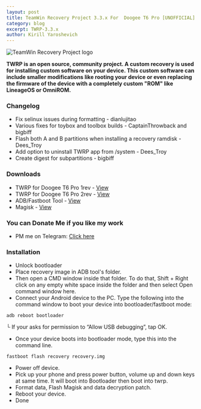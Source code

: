 ```yaml
---
layout: post
title: TeamWin Recovery Project 3.3.x For  Doogee T6 Pro [UNOFFICIAL]
category: blog
excerpt: TWRP-3.3.x
author: Kirill Yaroshevich
---
```


![TeamWin Recovery Project logo](http://Hadenix.github.io/images/twrp.jpg)

**TWRP is an open source, community project. A custom recovery is used for installing custom software on your device.
 This custom software can include smaller modifications like rooting your device or even replacing
 the firmware of the device with a completely custom "ROM" like LineageOS or OmniROM.**

### Changelog
* Fix selinux issues during formatting - dianlujitao
* Various fixes for toybox and toolbox builds - CaptainThrowback and bigbiff
* Flash both A and B partitions when installing a recovery ramdisk - Dees_Troy
* Add option to uninstall TWRP app from /system - Dees_Troy
* Create digest for subpartitions - bigbiff

### Downloads
* TWRP for  Doogee T6 Pro 1rev - [View](https://androidfilehost.com/?fid=6006931924117919099)
* TWRP for  Doogee T6 Pro 2rev - [View](https://androidfilehost.com/?fid=6006931924117919106)
* ADB/Fastboot Tool - [View](https://dl.google.com/android/repository/platform-tools-latest-windows.zip)
* Magisk - [View](https://github.com/topjohnwu/Magisk/releases)

### You can Donate Me if you like my work
* PM me on Telegram: [Click here](https://web.telegram.org/#/im?p=@Hadenix)

### Installation
* Unlock bootloader
* Place recovery image in ADB tool's folder.
* Then open a CMD window inside that folder. To do that, Shift + Right click on any empty white space inside the folder and then select Open command window here.
* Connect your Android device to the PC. Type the following into the command window to boot your device into bootloader/fastboot mode:
```
adb reboot bootloader
```
└ If your asks for permission to “Allow USB debugging”, tap OK.
* Once your device boots into bootloader mode, type this into the command line.
```
fastboot flash recovery recovery.img
```
* Power off device.
* Pick up your phone and press power button, volume up and down keys at same time. It will boot into Bootloader then boot into twrp.
* Format data, Flash Magisk and data decryption patch.
* Reboot your device.
* Done
